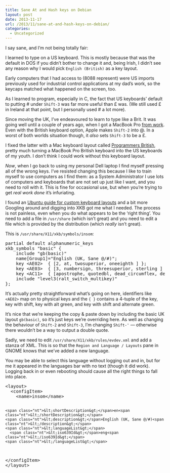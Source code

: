 ```yaml
---
title: Sane At and Hash keys on Debian
layout: post
date: 2013-11-17
url: /2013/11/sane-at-and-hash-keys-on-debian/
categories:
  - Uncategorized
---
```

I say sane, and I&rsquo;m not being totally fair:

I learned to type on a US keyboard. This is mostly because that was the default in DOS if you didn&rsquo;t bother to change it and, being Irish, I didn&rsquo;t see any reason why I would pick `English (British)` as a key layout.

Early computers that I had access to (8088 represent) were US imports previously used for industrial control applications at my dad&rsquo;s work, so the keycaps matched what happened on the screen, too.

As I learned to program, especially in C, the fact that US keyboards&rsquo; default to putting # under `Shift-3` was far more useful than &pound; was. (We still used &pound; in Ireland at that point, but I personally used # a lot more).

Since moving the UK, I&rsquo;ve endeavoured to learn to type like a Brit. It was going well until a couple of years ago, when I got a MacBook Pro [from work][1]. Even with the British keyboard option, Apple makes `Shift-2` into @. In a worst of both worlds situation though, it _also_ sets `Shift-3` to be a &pound;.

I fixed the latter with a Mac keyboard layout called [Programmers British][2], pretty much turning a MacBook Pro British keyboard into the US keyboards of my youth. I don&rsquo;t think I could work without this keyboard layout.

_Now_, when I go back to using my personal Dell laptop I find myself pressing all of the wrong keys. I&rsquo;ve resisted changing this because I like to train myself to use computers as I find them: as a System Administrator I use lots of computers and keyboards that are not set up just like I want, and you need to roll with it. This is fine for occasional use, but when you&rsquo;re trying to get _real work done_ it&rsquo;s infuriating.

I found an [Ubuntu guide for custom keyboard layouts][3] and a bit more Googling around and digging into XKB got me what I needed. The process is not painless, even when you do what appears to be the &lsquo;right thing&rsquo;. You need to add a file in `/usr/share` (which isn&rsquo;t great) and you need to edit a file which is provided by the distribution (which _really_ isn&rsquo;t great).

This is `/usr/share/X11/xkb/symbols/insom`:

<div class="codehilite">
  <pre>partial default alphanumeric_keys
xkb_symbols "basic" {
    include "gb(basic)"
    name[Group1]="English (UK, Sane @/#)";
    key &lt;AE02&gt;  { [2, at, twosuperior, oneeighth ] };
    key &lt;AE03&gt;  { [3, numbersign, threesuperior, sterling ] };
    key &lt;AC11&gt;  { [apostrophe, quotedbl, dead_circumflex, dead_caron] };
    include "level3(ralt_switch_multikey)"
};
</pre>
</div>

It&rsquo;s actually pretty straightforward what&rsquo;s going on here, identifiers like `<AE02>` map on to physical keys and the `{ }` contains a 4-tuple of the key, key with shift, key with alt green, and key with shift and alternate green.

It&rsquo;s nice that we&rsquo;re keeping the copy & paste down by including the basic UK layout `gb(basic)`, so it&rsquo;s just keys we&rsquo;re overriding here. As well as changing the behaviour of `Shift-2` and `Shift-3`, I&rsquo;m changing `Shift-'` &mdash; otherwise there wouldn&rsquo;t be a way to output a double quote.

Sadly, we need to edit `/usr/share/X11/xkb/rules/evdev.xml` and add a stanza of XML. This is so that the `Region and Language / Layouts` pane in GNOME knows that we&rsquo;ve added a new language.

You may be able to select this language without logging out and in, but for me it appeared in the languages bar with no text (though it did work). Logging back in or even rebooting should cause all the right things to fall into place.

<div class="codehilite">
  <pre><span class="nt">&lt;layout&gt;</span>
  <span class="nt">&lt;configItem&gt;</span>
    <span class="nt">&lt;name&gt;</span>insom<span class="nt">&lt;/name&gt;</span>

    <span class="nt">&lt;shortDescription&gt;</span>en<span class="nt">&lt;/shortDescription&gt;</span>
    <span class="nt">&lt;description&gt;</span>English (UK, Sane @/#)<span class="nt">&lt;/description&gt;</span>
    <span class="nt">&lt;languageList&gt;</span>
      <span class="nt">&lt;iso639Id&gt;</span>eng<span class="nt">&lt;/iso639Id&gt;</span>
    <span class="nt">&lt;/languageList&gt;</span>
  <span class="nt">&lt;/configItem&gt;</span>
<span class="nt">&lt;/layout&gt;</span>
</pre>
</div>

 [1]: http://www.iwebsolutions.co.uk/
 [2]: https://twitter.com/insom/status/222451533638410240
 [3]: https://help.ubuntu.com/community/Howto%3A%20Custom%20keyboard%20layout%20definitions


